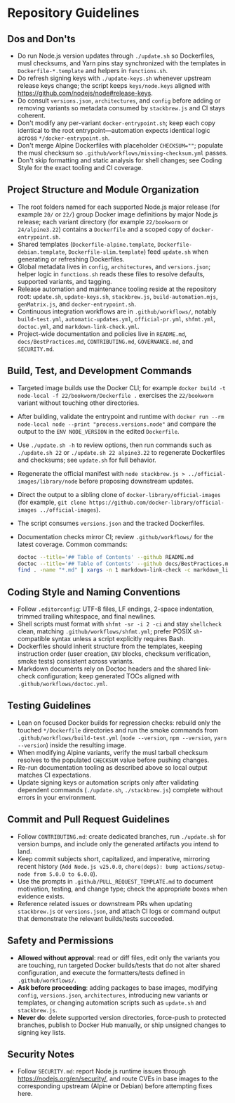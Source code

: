 # Repository Guidelines

## Dos and Don'ts

- Do run Node.js version updates through `./update.sh` so Dockerfiles, musl checksums, and Yarn pins stay synchronized with the templates in `Dockerfile-*.template` and helpers in `functions.sh`.
- Do refresh signing keys with `./update-keys.sh` whenever upstream release keys change; the script keeps `keys/node.keys` aligned with <https://github.com/nodejs/node#release-keys>.
- Do consult `versions.json`, `architectures`, and `config` before adding or removing variants so metadata consumed by `stackbrew.js` and CI stays coherent.
- Don't modify any per-variant `docker-entrypoint.sh`; keep each copy identical to the root entrypoint—automation expects identical logic across `*/docker-entrypoint.sh`.
- Don't merge Alpine Dockerfiles with placeholder `CHECKSUM=""`; populate the musl checksum so `.github/workflows/missing-checksum.yml` passes.
- Don't skip formatting and static analysis for shell changes; see Coding Style for the exact tooling and CI coverage.

## Project Structure and Module Organization

- The root folders named for each supported Node.js major release (for example `20/` or `22/`) group Docker image definitions by major Node.js release; each variant directory (for example `22/bookworm` or `24/alpine3.22`) contains a `Dockerfile` and a scoped copy of `docker-entrypoint.sh`.
- Shared templates (`Dockerfile-alpine.template`, `Dockerfile-debian.template`, `Dockerfile-slim.template`) feed `update.sh` when generating or refreshing Dockerfiles.
- Global metadata lives in `config`, `architectures`, and `versions.json`; helper logic in `functions.sh` reads these files to resolve defaults, supported variants, and tagging.
- Release automation and maintenance tooling reside at the repository root: `update.sh`, `update-keys.sh`, `stackbrew.js`, `build-automation.mjs`, `genMatrix.js`, and `docker-entrypoint.sh`.
- Continuous integration workflows are in `.github/workflows/`, notably `build-test.yml`, `automatic-updates.yml`, `official-pr.yml`, `shfmt.yml`, `doctoc.yml`, and `markdown-link-check.yml`.
- Project-wide documentation and policies live in `README.md`, `docs/BestPractices.md`, `CONTRIBUTING.md`, `GOVERNANCE.md`, and `SECURITY.md`.

## Build, Test, and Development Commands

- Targeted image builds use the Docker CLI; for example `docker build -t node-local -f 22/bookworm/Dockerfile .` exercises the `22/bookworm` variant without touching other directories.
- After building, validate the entrypoint and runtime with `docker run --rm node-local node --print "process.versions.node"` and compare the output to the `ENV NODE_VERSION` in the edited `Dockerfile`.
- Use `./update.sh -h` to review options, then run commands such as `./update.sh 22` or `./update.sh 22 alpine3.22` to regenerate Dockerfiles and checksums; see `update.sh` for full behavior.
- Regenerate the official manifest with `node stackbrew.js > ../official-images/library/node` before proposing downstream updates.
- Direct the output to a sibling clone of `docker-library/official-images` (for example, `git clone https://github.com/docker-library/official-images ../official-images`).
- The script consumes `versions.json` and the tracked Dockerfiles.
- Documentation checks mirror CI; review `.github/workflows/` for the latest coverage. Common commands:

  ```sh
  doctoc --title='## Table of Contents' --github README.md
  doctoc --title='## Table of Contents' --github docs/BestPractices.md
  find . -name "*.md" | xargs -n 1 markdown-link-check -c markdown_link_check_config.json -q
  ```

## Coding Style and Naming Conventions

- Follow `.editorconfig`: UTF-8 files, LF endings, 2-space indentation, trimmed trailing whitespace, and final newlines.
- Shell scripts must format with `shfmt -sr -i 2 -ci` and stay `shellcheck` clean, matching `.github/workflows/shfmt.yml`; prefer POSIX `sh`-compatible syntax unless a script explicitly requires Bash.
- Dockerfiles should inherit structure from the templates, keeping instruction order (user creation, `ENV` blocks, checksum verification, smoke tests) consistent across variants.
- Markdown documents rely on Doctoc headers and the shared link-check configuration; keep generated TOCs aligned with `.github/workflows/doctoc.yml`.

## Testing Guidelines

- Lean on focused Docker builds for regression checks: rebuild only the touched `*/Dockerfile` directories and run the smoke commands from `.github/workflows/build-test.yml` (`node --version`, `npm --version`, `yarn --version`) inside the resulting image.
- When modifying Alpine variants, verify the musl tarball checksum resolves to the populated `CHECKSUM` value before pushing changes.
- Re-run documentation tooling as described above so local output matches CI expectations.
- Update signing keys or automation scripts only after validating dependent commands (`./update.sh`, `./stackbrew.js`) complete without errors in your environment.

## Commit and Pull Request Guidelines

- Follow `CONTRIBUTING.md`: create dedicated branches, run `./update.sh` for version bumps, and include only the generated artifacts you intend to land.
- Keep commit subjects short, capitalized, and imperative, mirroring recent history (`Add Node.js v25.0.0`, `chore(deps): bump actions/setup-node from 5.0.0 to 6.0.0`).
- Use the prompts in `.github/PULL_REQUEST_TEMPLATE.md` to document motivation, testing, and change type; check the appropriate boxes when evidence exists.
- Reference related issues or downstream PRs when updating `stackbrew.js` or `versions.json`, and attach CI logs or command output that demonstrate the relevant builds/tests succeeded.

## Safety and Permissions

- **Allowed without approval**: read or diff files, edit only the variants you are touching, run targeted Docker builds/tests that do not alter shared configuration, and execute the formatters/tests defined in `.github/workflows/`.
- **Ask before proceeding**: adding packages to base images, modifying `config`, `versions.json`, `architectures`, introducing new variants or templates, or changing automation scripts such as `update.sh` and `stackbrew.js`.
- **Never do**: delete supported version directories, force-push to protected branches, publish to Docker Hub manually, or ship unsigned changes to signing key lists.

## Security Notes

- Follow `SECURITY.md`: report Node.js runtime issues through <https://nodejs.org/en/security/>, and route CVEs in base images to the corresponding upstream (Alpine or Debian) before attempting fixes here.
